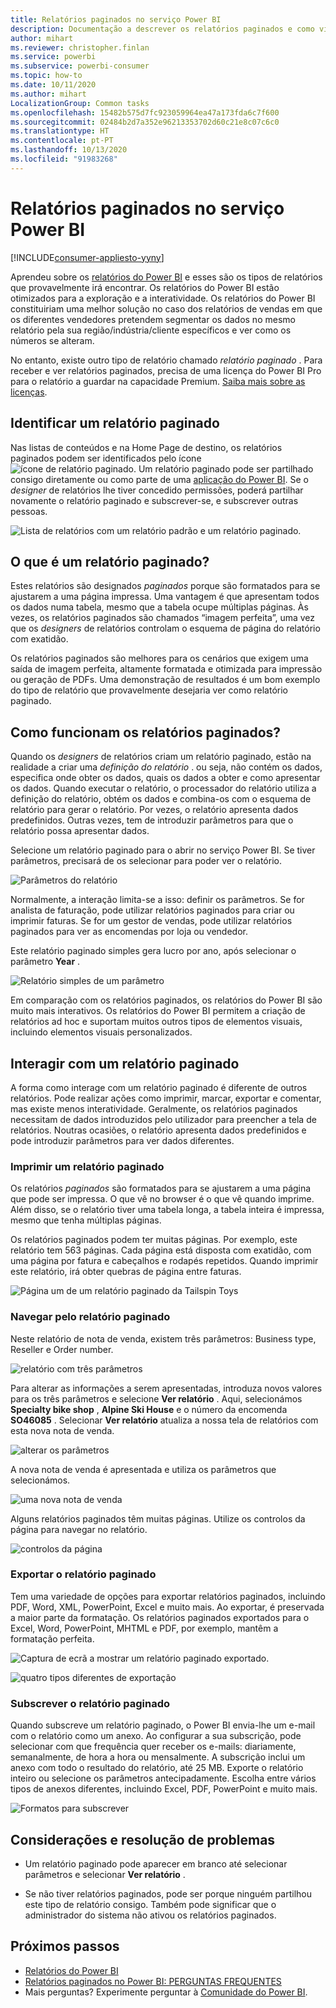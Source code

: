 ```yaml
---
title: Relatórios paginados no serviço Power BI
description: Documentação a descrever os relatórios paginados e como visualizá-los no serviço Power BI
author: mihart
ms.reviewer: christopher.finlan
ms.service: powerbi
ms.subservice: powerbi-consumer
ms.topic: how-to
ms.date: 10/11/2020
ms.author: mihart
LocalizationGroup: Common tasks
ms.openlocfilehash: 15482b575d7fc923059964ea47a173fda6c7f600
ms.sourcegitcommit: 02484b2d7a352e96213353702d60c21e8c07c6c0
ms.translationtype: HT
ms.contentlocale: pt-PT
ms.lasthandoff: 10/13/2020
ms.locfileid: "91983268"
---
```

# <a name="paginated-reports-in-the-power-bi-service"></a>Relatórios paginados no serviço Power BI

[!INCLUDE[consumer-appliesto-yyny](../includes/consumer-appliesto-yyny.md)]

Aprendeu sobre os [relatórios do Power BI](end-user-reports.md) e esses são os tipos de relatórios que provavelmente irá encontrar. Os relatórios do Power BI estão otimizados para a exploração e a interatividade. Os relatórios do Power BI constituiriam uma melhor solução no caso dos relatórios de vendas em que os diferentes vendedores pretendem segmentar os dados no mesmo relatório pela sua região/indústria/cliente específicos e ver como os números se alteram.

No entanto, existe outro tipo de relatório chamado *relatório paginado* . Para receber e ver relatórios paginados, precisa de uma licença do Power BI Pro para o relatório a guardar na capacidade Premium.  [Saiba mais sobre as licenças](end-user-license.md).  

## <a name="identify-a-paginated-report"></a>Identificar um relatório paginado

Nas listas de conteúdos e na Home Page de destino, os relatórios paginados podem ser identificados pelo ícone ![ícone de relatório paginado](media/end-user-paginated-report/power-bi-report-icon.png).  Um relatório paginado pode ser partilhado consigo diretamente ou como parte de uma [aplicação do Power BI](end-user-apps.md). Se o *designer* de relatórios lhe tiver concedido permissões, poderá partilhar novamente o relatório paginado e subscrever-se, e subscrever outras pessoas.


![Lista de relatórios com um relatório padrão e um relatório paginado.](./media/end-user-paginated-report/power-bi-report-lists.png)

## <a name="what-is-a-paginated-report"></a>O que é um relatório paginado?

Estes relatórios são designados *paginados* porque são formatados para se ajustarem a uma página impressa. Uma vantagem é que apresentam todos os dados numa tabela, mesmo que a tabela ocupe múltiplas páginas. Às vezes, os relatórios paginados são chamados “imagem perfeita”, uma vez que os *designers* de relatórios controlam o esquema de página do relatório com exatidão.

Os relatórios paginados são melhores para os cenários que exigem uma saída de imagem perfeita, altamente formatada e otimizada para impressão ou geração de PDFs. Uma demonstração de resultados é um bom exemplo do tipo de relatório que provavelmente desejaria ver como relatório paginado.

## <a name="how-do-paginated-reports-work"></a>Como funcionam os relatórios paginados?

Quando os *designers* de relatórios criam um relatório paginado, estão na realidade a criar uma *definição do relatório* . ou seja, não contém os dados, especifica onde obter os dados, quais os dados a obter e como apresentar os dados. Quando executar o relatório, o processador do relatório utiliza a definição do relatório, obtém os dados e combina-os com o esquema de relatório para gerar o relatório. Por vezes, o relatório apresenta dados predefinidos. Outras vezes, tem de introduzir parâmetros para que o relatório possa apresentar dados. 

Selecione um relatório paginado para o abrir no serviço Power BI. Se tiver parâmetros, precisará de os selecionar para poder ver o relatório.

   ![Parâmetros do relatório](./media/end-user-paginated-report/power-bi-select-parameters.png)

Normalmente, a interação limita-se a isso: definir os parâmetros. Se for analista de faturação, pode utilizar relatórios paginados para criar ou imprimir faturas. Se for um gestor de vendas, pode utilizar relatórios paginados para ver as encomendas por loja ou vendedor. 

Este relatório paginado simples gera lucro por ano, após selecionar o parâmetro **Year** . 

![Relatório simples de um parâmetro](./media/end-user-paginated-report/power-bi-one-parameter.png)

Em comparação com os relatórios paginados, os relatórios do Power BI são muito mais interativos. Os relatórios do Power BI permitem a criação de relatórios ad hoc e suportam muitos outros tipos de elementos visuais, incluindo elementos visuais personalizados.



## <a name="interact-with-a-paginated-report"></a>Interagir com um relatório paginado

A forma como interage com um relatório paginado é diferente de outros relatórios. Pode realizar ações como imprimir, marcar, exportar e comentar, mas existe menos interatividade. Geralmente, os relatórios paginados necessitam de dados introduzidos pelo utilizador para preencher a tela de relatórios.  Noutras ocasiões, o relatório apresenta dados predefinidos e pode introduzir parâmetros para ver dados diferentes.

### <a name="print-a-paginated-report"></a>Imprimir um relatório paginado

Os relatórios *paginados* são formatados para se ajustarem a uma página que pode ser impressa. O que vê no browser é o que vê quando imprime. Além disso, se o relatório tiver uma tabela longa, a tabela inteira é impressa, mesmo que tenha múltiplas páginas. 

Os relatórios paginados podem ter muitas páginas. Por exemplo, este relatório tem 563 páginas. Cada página está disposta com exatidão, com uma página por fatura e cabeçalhos e rodapés repetidos. Quando imprimir este relatório, irá obter quebras de página entre faturas.

   ![Página um de um relatório paginado da Tailspin Toys](./media/end-user-paginated-report/power-bi-paginated-500.png)


### <a name="navigate-the-paginated-report"></a>Navegar pelo relatório paginado

Neste relatório de nota de venda, existem três parâmetros: Business type, Reseller e Order number. 

![relatório com três parâmetros](./media/end-user-paginated-report/power-bi-parameter-bar.png)

Para alterar as informações a serem apresentadas, introduza novos valores para os três parâmetros e selecione **Ver relatório** . Aqui, selecionámos **Specialty bike shop** , **Alpine Ski House** e o número da encomenda **SO46085** . Selecionar **Ver relatório** atualiza a nossa tela de relatórios com esta nova nota de venda.

![alterar os parâmetros](./media/end-user-paginated-report/power-bi-orders.png)

A nova nota de venda é apresentada e utiliza os parâmetros que selecionámos. 

![uma nova nota de venda](./media/end-user-paginated-report/power-bi-new-orders.png)

Alguns relatórios paginados têm muitas páginas.  Utilize os controlos da página para navegar no relatório. 

![controlos da página](./media/end-user-paginated-report/power-bi-page-control.png)

### <a name="export-the-paginated-report"></a>Exportar o relatório paginado
Tem uma variedade de opções para exportar relatórios paginados, incluindo PDF, Word, XML, PowerPoint, Excel e muito mais. Ao exportar, é preservada a maior parte da formatação. Os relatórios paginados exportados para o Excel, Word, PowerPoint, MHTML e PDF, por exemplo, mantêm a formatação perfeita. 

![Captura de ecrã a mostrar um relatório paginado exportado.](./media/end-user-paginated-report/power-bi-export-choices.png)

![quatro tipos diferentes de exportação](./media/end-user-paginated-report/power-bi-four.png)

### <a name="subscribe-to-the-paginated-report"></a>Subscrever o relatório paginado
Quando subscreve um relatório paginado, o Power BI envia-lhe um e-mail com o relatório como um anexo. Ao configurar a sua subscrição, pode selecionar com que frequência quer receber os e-mails: diariamente, semanalmente, de hora a hora ou mensalmente. A subscrição inclui um anexo com todo o resultado do relatório, até 25 MB. Exporte o relatório inteiro ou selecione os parâmetros antecipadamente. Escolha entre vários tipos de anexos diferentes, incluindo Excel, PDF, PowerPoint e muito mais.  

![Formatos para subscrever](./media/end-user-paginated-report/power-bi-export-choices.png)

## <a name="considerations-and-troubleshooting"></a>Considerações e resolução de problemas

- Um relatório paginado pode aparecer em branco até selecionar parâmetros e selecionar **Ver relatório** .

- Se não tiver relatórios paginados, pode ser porque ninguém partilhou este tipo de relatório consigo. Também pode significar que o administrador do sistema não ativou os relatórios paginados. 

 

## <a name="next-steps"></a>Próximos passos
- [Relatórios do Power BI](end-user-reports.md)
- [Relatórios paginados no Power BI: PERGUNTAS FREQUENTES](../paginated-reports/paginated-reports-faq.md)
- Mais perguntas? Experimente perguntar à [Comunidade do Power BI](https://community.powerbi.com/).
